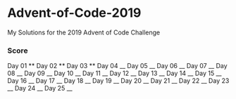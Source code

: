 # Advent-of-Code-2019

My Solutions for the 2019 Advent of Code Challenge

### Score

Day 01 ** 
Day 02 ** 
Day 03 ** 
Day 04 __
Day 05 __
Day 06 __
Day 07 __
Day 08 __
Day 09 __
Day 10 __
Day 11 __
Day 12 __
Day 13 __
Day 14 __
Day 15 __
Day 16 __
Day 17 __
Day 18 __
Day 19 __
Day 20 __
Day 21 __
Day 22 __
Day 23 __
Day 24 __
Day 25 __
